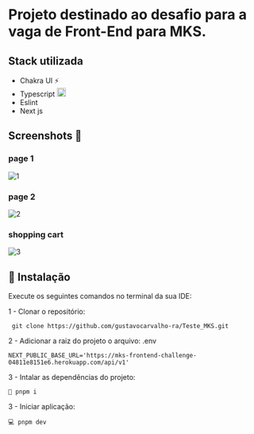 # Projeto destinado ao desafio para a vaga de Front-End para MKS.

## Stack utilizada 
- Chakra UI ⚡️
- Typescript <img src="https://cdn3.emoji.gg/emojis/8584-typescript.png" width="18px" height="18px" alt="TypeScript">
- Eslint
- Next js

## Screenshots 📸

### page 1
![1](https://github.com/gustavocarvalho-ra/Teste_MKS/assets/137126878/4dffb4e4-6551-45e4-94db-b3ea9f593e00)

### page 2
![2](https://github.com/gustavocarvalho-ra/Teste_MKS/assets/137126878/559283ad-8584-4ed3-804a-ead0c9877f9d)

### shopping cart
![3](https://github.com/gustavocarvalho-ra/Teste_MKS/assets/137126878/64d54acd-b38e-48f5-a7df-d5eb9f6489e0)



## 🔧 Instalação
Execute os seguintes comandos no terminal da sua IDE:

1 - Clonar o repositório:
```
 git clone https://github.com/gustavocarvalho-ra/Teste_MKS.git
```
2 - Adicionar a raiz do projeto o arquivo: .env 
```
NEXT_PUBLIC_BASE_URL='https://mks-frontend-challenge-04811e8151e6.herokuapp.com/api/v1'
```
3 - Intalar as dependências do projeto:
```
🧰 pnpm i
```
3 - Iniciar aplicação:
```
💻 pnpm dev 
```
